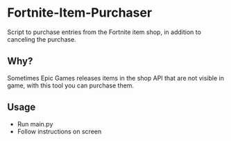# Fortnite-Item-Purchaser
Script to purchase entries from the Fortnite item shop, in addition to canceling the purchase.

## Why?
Sometimes Epic Games releases items in the shop API that are not visible in game, with this tool you can purchase them.

## Usage
- Run main.py
- Follow instructions on screen
